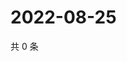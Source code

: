 # 2022-08-25

共 0 条

<!-- BEGIN WEIBO -->
<!-- 最后更新时间 Thu Aug 25 2022 20:33:59 GMT+0800 (China Standard Time) -->

<!-- END WEIBO -->
